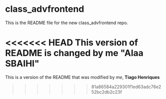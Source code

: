 # class_advfrontend

This is the README file for the new class_advfrontend repo.

<<<<<<< HEAD
This version of README is changed by me "Alaa SBAIHI"
=======
This is a version of the README that was modified by *me*, **Tiago Henriques**
>>>>>>> 81a86584a229301f1ed63adc78e252bc2db2c23f

